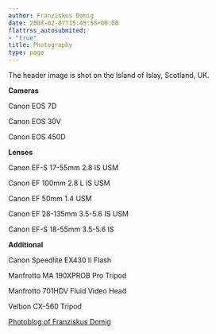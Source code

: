 ```yaml
---
author: Franziskus Domig
date: 2008-02-07T15:45:58+00:00
flattrss_autosubmited:
- "true"
title: Photography
type: page
---
```


The header image is shot on the Island of Islay, Scotland, UK.

**Cameras**
  
Canon EOS 7D
  
Canon EOS 30V
  
Canon EOS 450D

**Lenses**
  
Canon EF-S 17-55mm 2.8 IS USM
  
Canon EF 100mm 2.8 L IS USM
  
Canon EF 50mm 1.4 USM
  
Canon EF 28-135mm 3.5-5.6 IS USM
  
Canon EF-S 18-55mm 3.5-5.6 IS

**Additional**
  
Canon Speedlite EX430 II Flash
  
Manfrotto MA 190XPROB Pro Tripod
  
Manfrotto 701HDV Fluid Video Head
  
Velbon CX-560 Tripod

[Photoblog of Franziskus Domig][1]

 [1]: http://www.franziskusdomig.com "Photoblog of Franziskus Domig"